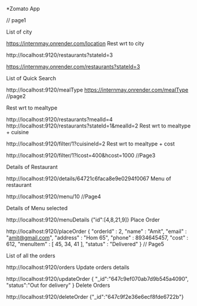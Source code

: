 *Zomato App


// page1

List of city

https://internmay.onrender.com/location
Rest wrt to city

http://localhost:9120/restaurants?stateId=3

https://internmay.onrender.com/restaurants?stateId=3

List of Quick Search

http://localhost:9120/mealType
https://internmay.onrender.com/mealType
//page2

Rest wrt to mealtype

http://localhost:9120/restaurants?mealId=4
http://localhost:9120/restaurants?stateId=1&mealId=2
Rest wrt to mealtype + cuisine

http://localhost:9120/filter/1?cuisineId=2
Rest wrt to mealtype + cost

http://localhost:9120/filter/1?lcost=400&hcost=1000
//Page3

Details of Restaurant

http://localhost:9120/details/64721c6faca8e9e0294f0067
Menu of restaurant

http://localhost:9120/menu/10
//Page4

Details of Menu selected

http://localhost:9120/menuDetails {"id":[4,8,21,9]}
Place Order

http://localhost:9120/placeOrder { "orderId" : 2, "name" : "Amit", "email" : "amit@gmail.com", "address" : "Hom 65", "phone" : 8934645457, "cost" : 612, "menuItem" : [ 45, 34, 41 ], "status" : "Delivered" }
// Page5

List of all the orders

http://localhost:9120/orders
Update orders details

http://localhost:9120/updateOrder { "_id":"647c9ef070ab7d9b545a4090", "status":"Out for delivery" }
Delete Orders

http://localhost:9120/deleteOrder {"_id":"647c9f2e36e6ecf8fde6722b"}